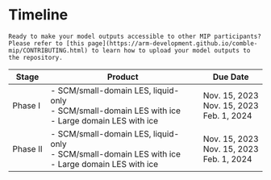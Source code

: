# Timeline

```{attention}
Ready to make your model outputs accessible to other MIP participants? Please refer to [this page](https://arm-development.github.io/comble-mip/CONTRIBUTING.html) to learn how to upload your model outputs to the repository.
```

| Stage                                | Product                                                                                                   | Due Date                                                       |
|--------------------------------------|-----------------------------------------------------------------------------------------------------------|----------------------------------------------------------------|
| Phase I                              | - SCM/small-domain LES, liquid-only<br>- SCM/small-domain LES with ice<br>- Large domain LES with ice     | Nov. 15, 2023<br>Nov. 15, 2023<br>Feb. 1, 2024                 |
| Phase II                             | - SCM/small-domain LES, liquid-only<br>- SCM/small-domain LES with ice<br>- Large domain LES with ice     | Nov. 15, 2023<br>Nov. 15, 2023<br>Feb. 1, 2024                 |
